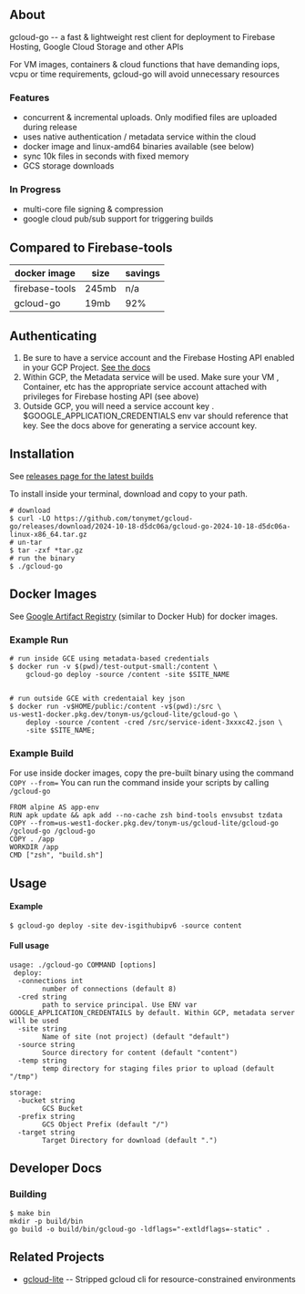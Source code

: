 
## About

gcloud-go -- a fast & lightweight rest client for deployment to Firebase Hosting, Google Cloud Storage and other APIs

For VM images, containers & cloud functions that have demanding iops, vcpu or
time requirements, gcloud-go will avoid unnecessary resources

### Features
* concurrent & incremental uploads. Only modified files are uploaded during release
* uses native authentication / metadata service within the cloud
* docker image and linux-amd64 binaries available (see below)
* sync 10k files in seconds with fixed memory
* GCS storage downloads

### In Progress
* multi-core file signing & compression
* google cloud pub/sub support for triggering builds


## Compared to Firebase-tools

| docker image  | size   | savings  |  
|---|---|---|
| firebase-tools  | 245mb  | n/a   |   
|  gcloud-go | 19mb  |  92%  |   


## Authenticating
1. Be sure to have a service account and the Firebase Hosting API enabled in your GCP Project.  [See the docs](https://firebase.google.com/docs/hosting/api-deploy)
2. Within GCP, the Metadata service will be used. Make sure your VM , Container, etc has the appropriate service account attached with privileges for Firebase hosting API (see above)
3. Outside GCP, you will need a service account key . $GOOGLE_APPLICATION_CREDENTIALS env var should reference that key.  See the docs above for generating a service account key.


## Installation
See [releases page for the latest builds](https://github.com/tonymet/gcloud-go/releases)

To install inside your terminal, download and copy to your path.
```
# download
$ curl -LO https://github.com/tonymet/gcloud-go/releases/download/2024-10-18-d5dc06a/gcloud-go-2024-10-18-d5dc06a-linux-x86_64.tar.gz
# un-tar
$ tar -zxf *tar.gz
# run the binary
$ ./gcloud-go
```


## Docker Images
See [Google Artifact Registry](us-west1-docker.pkg.dev/tonym-us/gcloud-lite/gcloud-go) (similar to Docker Hub) for docker images.

### Example Run
```
# run inside GCE using metadata-based credentials
$ docker run -v $(pwd)/test-output-small:/content \
    gcloud-go deploy -source /content -site $SITE_NAME


# run outside GCE with credentaial key json
$ docker run -v$HOME/public:/content -v$(pwd):/src \
us-west1-docker.pkg.dev/tonym-us/gcloud-lite/gcloud-go \
    deploy -source /content -cred /src/service-ident-3xxxc42.json \
    -site $SITE_NAME;
```

### Example Build
For use inside docker images, copy the pre-built binary using the command `COPY --from=`
You can run the command inside your scripts by calling `/gcloud-go`

```
FROM alpine AS app-env
RUN apk update && apk add --no-cache zsh bind-tools envsubst tzdata
COPY --from=us-west1-docker.pkg.dev/tonym-us/gcloud-lite/gcloud-go /gcloud-go /gcloud-go
COPY . /app
WORKDIR /app
CMD ["zsh", "build.sh"]
```


## Usage
#### Example
```
$ gcloud-go deploy -site dev-isgithubipv6 -source content
```
#### Full usage
```
usage: ./gcloud-go COMMAND [options]
 deploy:
  -connections int
        number of connections (default 8)
  -cred string
        path to service principal. Use ENV var GOOGLE_APPLICATION_CREDENTAILS by default. Within GCP, metadata server will be used
  -site string
        Name of site (not project) (default "default")
  -source string
        Source directory for content (default "content")
  -temp string
        temp directory for staging files prior to upload (default "/tmp")

storage:
  -bucket string
        GCS Bucket
  -prefix string
        GCS Object Prefix (default "/")
  -target string
        Target Directory for download (default ".")

```


## Developer Docs
### Building
```
$ make bin
mkdir -p build/bin
go build -o build/bin/gcloud-go -ldflags="-extldflags=-static" .
```

## Related Projects
* [gcloud-lite](https://github.com/tonymet/gcloud-lite) -- Stripped gcloud cli for resource-constrained environments
